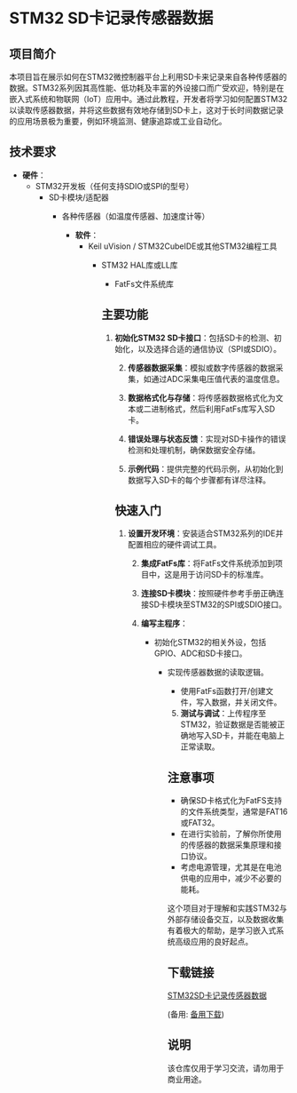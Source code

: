 # STM32 SD卡记录传感器数据

## 项目简介

本项目旨在展示如何在STM32微控制器平台上利用SD卡来记录来自各种传感器的数据。STM32系列因其高性能、低功耗及丰富的外设接口而广受欢迎，特别是在嵌入式系统和物联网（IoT）应用中。通过此教程，开发者将学习如何配置STM32以读取传感器数据，并将这些数据有效地存储到SD卡上，这对于长时间数据记录的应用场景极为重要，例如环境监测、健康追踪或工业自动化。

## 技术要求

- **硬件**：
  - STM32开发板（任何支持SDIO或SPI的型号）
    - SD卡模块/适配器
      - 各种传感器（如温度传感器、加速度计等）

        - **软件**：
          - Keil uVision / STM32CubeIDE或其他STM32编程工具
            - STM32 HAL库或LL库
              - FatFs文件系统库

              ## 主要功能

              1. **初始化STM32 SD卡接口**：包括SD卡的检测、初始化，以及选择合适的通信协议（SPI或SDIO）。

                 2. **传感器数据采集**：模拟或数字传感器的数据采集，如通过ADC采集电压值代表的温度信息。

                 3. **数据格式化与存储**：将传感器数据格式化为文本或二进制格式，然后利用FatFs库写入SD卡。

                 4. **错误处理与状态反馈**：实现对SD卡操作的错误检测和处理机制，确保数据安全存储。

                 5. **示例代码**：提供完整的代码示例，从初始化到数据写入SD卡的每个步骤都有详尽注释。

                 ## 快速入门

                 1. **设置开发环境**：安装适合STM32系列的IDE并配置相应的硬件调试工具。

                    2. **集成FatFs库**：将FatFs文件系统添加到项目中，这是用于访问SD卡的标准库。

                    3. **连接SD卡模块**：按照硬件参考手册正确连接SD卡模块至STM32的SPI或SDIO接口。

                    4. **编写主程序**：
                       - 初始化STM32的相关外设，包括GPIO、ADC和SD卡接口。
                          - 实现传感器数据的读取逻辑。
                             - 使用FatFs函数打开/创建文件，写入数据，并关闭文件。

                             5. **测试与调试**：上传程序至STM32，验证数据是否能被正确地写入SD卡，并能在电脑上正常读取。

                             ## 注意事项

                             - 确保SD卡格式化为FatFS支持的文件系统类型，通常是FAT16或FAT32。
                             - 在进行实验前，了解你所使用的传感器的数据采集原理和接口协议。
                             - 考虑电源管理，尤其是在电池供电的应用中，减少不必要的能耗。

                             这个项目对于理解和实践STM32与外部存储设备交互，以及数据收集有着极大的帮助，是学习嵌入式系统高级应用的良好起点。

                             ## 下载链接
                             [STM32SD卡记录传感器数据](https://pan.quark.cn/s/f9f1901bc6c1) 

                             (备用: [备用下载](https://pan.baidu.com/s/1jsWthRaSbAFGBHNvwKtw6Q?pwd=1234))

                             ## 说明

                             该仓库仅用于学习交流，请勿用于商业用途。
